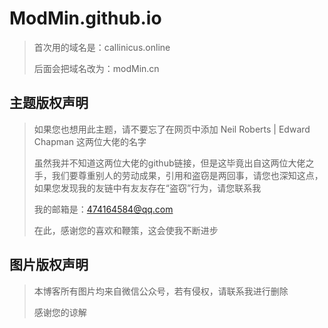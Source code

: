 # ModMin.github.io
> 首次用的域名是：callinicus.online
>
> 后面会把域名改为：modMin.cn

## 主题版权声明
> 如果您也想用此主题，请不要忘了在网页中添加  Neil Roberts | Edward Chapman  这两位大佬的名字
>
> 虽然我并不知道这两位大佬的github链接，但是这毕竟出自这两位大佬之手，我们要尊重别人的劳动成果，引用和盗窃是两回事，请您也深知这点，如果您发现我的友链中有友友存在“盗窃”行为，请您联系我
>
> 我的邮箱是：474164584@qq.com
>
> 在此，感谢您的喜欢和鞭策，这会使我不断进步
> 

## 图片版权声明
> 本博客所有图片均来自微信公众号，若有侵权，请联系我进行删除
>
> 感谢您的谅解

